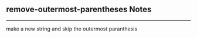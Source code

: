 <h2>remove-outermost-parentheses Notes</h2><hr>make a new string and skip the outermost paranthesis
